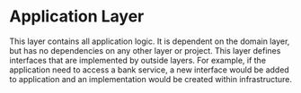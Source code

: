 # Application Layer

This layer contains all application logic. It is dependent on the domain layer, but has no dependencies on any other layer or project.
This layer defines interfaces that are implemented by outside layers. 
For example, if the application need to access a bank service, a new interface would be added to application and an implementation would be created within infrastructure.